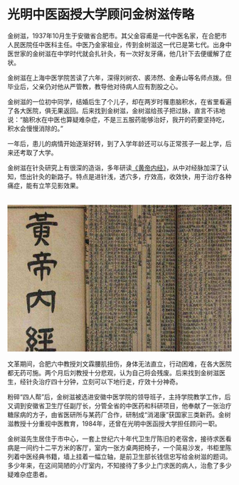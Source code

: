 # 光明中医函授大学顾问金树滋传略

金树滋，1937年10月生于安徽省合肥市。其父金容甫是一代中医名家，在合肥市人民医院任中医科主任。中医乃金家祖业，传到金树滋这一代已是第七代。出身中医世家的金树滋在中学时代就会扎针灸，有一次好友牙痛，他几针下去便缓解了症状。

金树滋在上海中医学院苦读了六年，深得刘树农、裘沛然、金寿山等名师点拨。但毕业后，父亲仍对他从严管教，教导他对待病人应有割股之心。

金树滋的一位初中同学，结婚后生了个儿子，却在两岁时罹患脑积水，在省里看遍了各大医院，俱无果返回。后来找到金树滋，金树滋给孩子把过脉，直言不讳地说：“脑积水在中医也算疑难杂症，不是三五服药能够治好，我开的药要坚持吃，积水会慢慢消除的。”

一年后，患儿的病情开始逐渐好转，到了入学年龄还可以与正常孩子一起上学，后来还考取了大学。

金树滋在针灸研究上有很深的造诣，多年研读[《黄帝内经》](http://www.gmzywx.com/NewsDetail/1123200.html)，从中对经脉加深了认知，悟出针灸的新路子。特点是进针浅，透穴多，疗效高，收效快，用于治疗各种痛症，能有立竿见影效果。

　　![img](img/201906191725422547e6.jpg)

文革期间，合肥六中教授刘文霖腰肌扭伤，身体无法直立，行动困难，在各大医院都无药可施。两个月后刘教授十分悲观，认为自己将会残废。后来找到金树滋医生，经针灸治疗四十分钟，立刻可以下地行走，疗效十分神奇。

粉碎“四人帮”后，金树滋被选进安徽中医学院的领导班子，主持学院教学工作，后又调到安徽省卫生厅任副厅长，分管全省的中医药和科研项目，他奉献了一张治疗糖尿病的方子，由省医研所与某药厂合作，研制成“消渴康”获国家三类新药。金树滋教授十分重视中医教育，1984年，还曾在光明中医函授大学担任顾问一职。

金树滋先生居住于市中心，一套上世纪六十年代卫生厅陈旧的老宿舍，接待求医看病是一间约十二平方米的客厅，室内一张方桌两把椅子，一个简易沙发，书柜里陈列着中医经典书籍，墙上挂着一幅立轴，是前卫生部长钱信忠写给金树滋的题词。多少年来，在这间简陋的小厅室内，不知接待了多少上门求医的病人，治愈了多少疑难杂症患者。